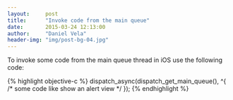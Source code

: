 ```yaml
---
layout:     post
title:      "Invoke code from the main queue"
date:       2015-03-24 12:13:00
author:     "Daniel Vela"
header-img: "img/post-bg-04.jpg"
---
```



To invoke some code from the main queue thread in iOS use the following code:

{% highlight objective-c %}
dispatch_async(dispatch_get_main_queue(), ^{ /* some code like show an alert view */ });
{% endhighlight %}